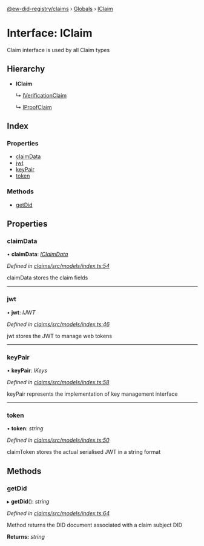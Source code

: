 [@ew-did-registry/claims](../README.md) › [Globals](../globals.md) › [IClaim](iclaim.md)

# Interface: IClaim

Claim interface is used by all Claim types

## Hierarchy

* **IClaim**

  ↳ [IVerificationClaim](iverificationclaim.md)

  ↳ [IProofClaim](iproofclaim.md)

## Index

### Properties

* [claimData](iclaim.md#claimdata)
* [jwt](iclaim.md#jwt)
* [keyPair](iclaim.md#keypair)
* [token](iclaim.md#token)

### Methods

* [getDid](iclaim.md#getdid)

## Properties

###  claimData

• **claimData**: *[IClaimData](iclaimdata.md)*

*Defined in [claims/src/models/index.ts:54](https://github.com/energywebfoundation/ew-did-registry/blob/809ce1c/packages/claims/src/models/index.ts#L54)*

claimData stores the claim fields

___

###  jwt

• **jwt**: *IJWT*

*Defined in [claims/src/models/index.ts:46](https://github.com/energywebfoundation/ew-did-registry/blob/809ce1c/packages/claims/src/models/index.ts#L46)*

jwt stores the JWT to manage web tokens

___

###  keyPair

• **keyPair**: *IKeys*

*Defined in [claims/src/models/index.ts:58](https://github.com/energywebfoundation/ew-did-registry/blob/809ce1c/packages/claims/src/models/index.ts#L58)*

keyPair represents the implementation of key management interface

___

###  token

• **token**: *string*

*Defined in [claims/src/models/index.ts:50](https://github.com/energywebfoundation/ew-did-registry/blob/809ce1c/packages/claims/src/models/index.ts#L50)*

claimToken stores the actual serialised JWT in a string format

## Methods

###  getDid

▸ **getDid**(): *string*

*Defined in [claims/src/models/index.ts:64](https://github.com/energywebfoundation/ew-did-registry/blob/809ce1c/packages/claims/src/models/index.ts#L64)*

Method returns the DID document associated with a claim subject DID

**Returns:** *string*

